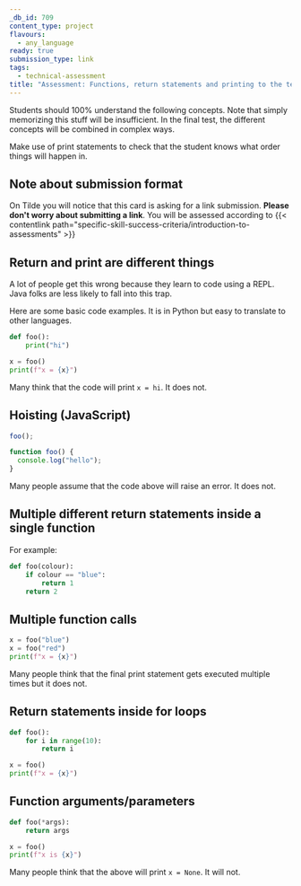 ```yaml
---
_db_id: 709
content_type: project
flavours:
  - any_language
ready: true
submission_type: link
tags:
  - technical-assessment
title: "Assessment: Functions, return statements and printing to the terminal"
---
```


Students should 100% understand the following concepts. Note that simply memorizing this stuff will be insufficient. In the final test, the different concepts will be combined in complex ways.

Make use of print statements to check that the student knows what order things will happen in.

## Note about submission format

On Tilde you will notice that this card is asking for a link submission. **Please don't worry about submitting a link**. You will be assessed according to {{< contentlink path="specific-skill-success-criteria/introduction-to-assessments" >}}

## Return and print are different things

A lot of people get this wrong because they learn to code using a REPL. Java folks are less likely to fall into this trap.

Here are some basic code examples. It is in Python but easy to translate to other languages.

```python
def foo():
    print("hi")

x = foo()
print(f"x = {x}")
```

Many think that the code will print `x = hi`. It does not.

## Hoisting (JavaScript)

```javascript
foo();

function foo() {
  console.log("hello");
}
```

Many people assume that the code above will raise an error. It does not.

## Multiple different return statements inside a single function

For example:

```python
def foo(colour):
    if colour == "blue":
        return 1
    return 2
```

## Multiple function calls

```python
x = foo("blue")
x = foo("red")
print(f"x = {x}")
```

Many people think that the final print statement gets executed multiple times but it does not.

## Return statements inside for loops

```python
def foo():
    for i in range(10):
        return i

x = foo()
print(f"x = {x}")
```

## Function arguments/parameters

```python
def foo(*args):
    return args

x = foo()
print(f"x is {x}")
```

Many people think that the above will print `x = None`. It will not.